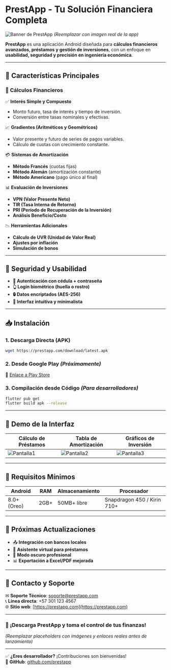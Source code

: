 # **PrestApp - Tu Solución Financiera Completa**  

![Banner de PrestApp](https://via.placeholder.com/1200x400/4CAF50/FFFFFF?text=PrestApp+-+Finanzas+Simplificadas) *(Reemplazar con imagen real de la app)*  

**PrestApp** es una aplicación Android diseñada para **cálculos financieros avanzados, préstamos y gestión de inversiones**, con un enfoque en **usabilidad, seguridad y precisión en ingeniería económica**.  

---

## 📌 **Características Principales**  

### 🔢 **Cálculos Financieros**  
✅ **Interés Simple y Compuesto**  
- Monto futuro, tasa de interés y tiempo de inversión.  
- Conversión entre tasas nominales y efectivas.  

📈 **Gradientes (Aritméticos y Geométricos)**  
- Valor presente y futuro de series de pagos variables.  
- Cálculo de cuotas con crecimiento constante.  

💳 **Sistemas de Amortización**  
- **Método Francés** (cuotas fijas)  
- **Método Alemán** (amortización constante)  
- **Método Americano** (pago único al final)  

📊 **Evaluación de Inversiones**  
- **VPN (Valor Presente Neto)**  
- **TIR (Tasa Interna de Retorno)**  
- **PRI (Período de Recuperación de la Inversión)**  
- **Análisis Beneficio/Costo**  

📉 **Herramientas Adicionales**  
- **Cálculo de UVR (Unidad de Valor Real)**  
- **Ajustes por inflación**  
- **Simulación de bonos**  

---

## 🔐 **Seguridad y Usabilidad**  

- **🔑 Autenticación con cédula + contraseña**  
- **👆 Login biométrico (huella o rostro)**  
- **🔒 Datos encriptados (AES-256)**  
- **📱 Interfaz intuitiva y minimalista**  

---

## 📥 **Instalación**  

### **1. Descarga Directa (APK)**  
```bash
wget https://prestapp.com/download/latest.apk
```  

### **2. Desde Google Play** *(Próximamente)*  
🔗 [Enlace a Play Store](#)  

### **3. Compilación desde Código** *(Para desarrolladores)*  
```bash
flutter pub get
flutter build apk --release
```  

---

## 📲 **Demo de la Interfaz**  

| **Cálculo de Préstamos** | **Tabla de Amortización** | **Gráficos de Inversión** |
|--------------------------|---------------------------|--------------------------|
| ![Pantalla1](https://via.placeholder.com/300x600/4CAF50/FFFFFF?text=Simulador+de+Préstamos) | ![Pantalla2](https://via.placeholder.com/300x600/2196F3/FFFFFF?text=Tabla+Amortización) | ![Pantalla3](https://via.placeholder.com/300x600/FF9800/FFFFFF?text=Análisis+de+Inversión) |  

---

## 📜 **Requisitos Mínimos**  

| **Android** | **RAM** | **Almacenamiento** | **Procesador** |
|------------|---------|-------------------|----------------|
| 8.0+ (Oreo) | 2GB+ | 50MB+ libre | Snapdragon 450 / Kirin 710+ |

---

## 🔄 **Próximas Actualizaciones**  

- 📤 **Integración con bancos locales**  
- 🤖 **Asistente virtual para préstamos**  
- 🌙 **Modo oscuro profesional**  
- 📊 **Exportación a Excel/PDF mejorada**  

---

## 📩 **Contacto y Soporte**  

✉ **Soporte Técnico**: [soporte@prestapp.com](mailto:soporte@prestapp.com)  
📞 **Línea directa**: +57 301 123 4567  
🌐 **Sitio web**: [https://prestapp.com](https://prestapp.com)  

---

### 🚀 **¡Descarga PrestApp y toma el control de tus finanzas!**  

*(Reemplazar placeholders con imágenes y enlaces reales antes de lanzamiento)*  

--- 

✅ **¿Eres desarrollador?** ¡Contribuciones son bienvenidas!  
🔗 **GitHub**: [github.com/prestapp](https://github.com/prestapp)
